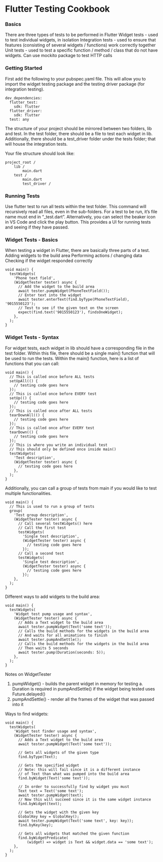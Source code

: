 # Flutter Testing Cookbook


### Basics

There are three types of tests to be performed in Flutter
Widget tests - used to test individual widgets, in isolation
Integration tests - used to ensure that features (consisting of several widgets / functions) work correctly together
Unit tests - used to test a specific function / method / class that do not have widgets. Can use mockito package to test HTTP calls


### Getting Started

First add the following to your pubspec.yaml file.  This will allow you to import the widget testing package and the testing driver package (for integration testing).
```
dev_dependencies:
  flutter_test:
    sdk: flutter
  flutter_driver:
    sdk: flutter
  test: any
```

The structure of your project should be mirrored between two folders, lib and test.  In the test folder, there should be a file to test each widget in lib. Additionally, there should be a test_driver folder under the tests folder; that will house the integration tests.

Your file structure should look like:
```
project_root /
	lib /
		main.dart
	test /
		main.dart
		test_driver /
```


### Running Tests

Use flutter test to run all tests within the test folder.  This command will recursively read all files, even in the sub-folders.  For a test to be run, it’s file name must end in “_test.dart”.  Alternatively, you can select the beaker icon in VS Code and click the play button.  This provides a UI for running tests and seeing if they have passed.


### Widget Tests - Basics


When testing a widget in Flutter, there are basically three parts of a test.
Adding widgets to the build area
Performing actions / changing data
Checking if the widget responded correctly

```
void main() {
  testWidgets(
    'Phone text field',
    (WidgetTester tester) async {
      // Add the widget to the build area
      await tester.pumpWidget(PhoneTextField());
      // Enter text into the widget
      await tester.enterText(find.byType(PhoneTextField), '9015550123');
      // Test to see if the given text on the screen
      expect(find.text('9015550123'), findsOneWidget);
    },
  );
}
```


### Widget Tests - Syntax

For widget tests, each widget in lib should have a corresponding file in the test folder.  Within this file, there should be a single main() function that will be used to run the tests.  Within the main() function, here is a list of functions that you can call:
```
void main() {
  // This is called once before ALL tests
  setUpAll(() {
    // testing code goes here
  });
  // This is called once before EVERY test
  setUp(() {
    // testing code goes here
  });
  // This is called once after ALL tests
  tearDownAll(() {
    // testing code goes here
  });
  // This is called once after EVERY test
  tearDown(() {
    // testing code goes here
  });
  // This is where you write an individual test
  // This should only be defined once inside main()
  testWidgets(
    'Test description',
    (WidgetTester tester) async {
      // testing code goes here
    },
  );
}
```





Additionally, you can call a group of tests from main if you would like to test multiple functionalities.
```
void main() {
  // This is used to run a group of tests
  group(
    'Test group description',
    (WidgetTester tester) async {
      // Call several testWidgets() here
      // Call the first test
      testWidgets(
        'Single test description',
        (WidgetTester tester) async {
          // testing code goes here
        });
      // Call a second test
      testWidgets(
        'Single test description',
        (WidgetTester tester) async {
          // testing code goes here
        });
    },
  );
}
```





Different ways to add widgets to the build area:
```
void main() {
  testWidgets(
    'Widget test pump usage and syntax',
    (WidgetTester tester) async {
      // Adds a Text widget to the build area
      await tester.pumpWidget(Text('some text'));
      // Calls the build methods for the widgets in the build area
      // And waits for all animations to finish
      await tester.pumpAndSettle();
      // Calls the build methods for the widgets in the build area
      // Then waits 5 seconds
      await tester.pump(Duration(seconds: 5));
    },
  );
}
```


Notes on WidgetTester
  1. pumpWidget() - builds the parent widget in memory for testing
    a. Duration is required in pumpAndSettle() if the widget being tested uses Future.delayed()
  2. pumpAndSettle() - render all the frames of the widget that was passed into it


Ways to find widgets:
```
void main() {
  testWidgets(
    'Widget test finder usage and syntax',
    (WidgetTester tester) async {
      // Adds a Text widget to the build area
      await tester.pumpWidget(Text('some text'));

      // Gets all widgets of the given type
      find.byType(Text);

      // Gets the specified widget
      // Note: this will fail since it is a different instance
      // of Text than what was pumped into the build area
      find.byWidget(Text('some text'));

      // In order to successfully find by widget you must
      Text text = Text('some text');
      await tester.pumpWidget(text);
      // Now this will succeed since it is the same widget instance
      find.byWidget(text);

      // Gets the widget with the given key
      GlobalKey key = GlobalKey();
      await tester.pumpWidget(Text('some text', key: key));
      find.byKey(key);

      // Gets all widgets that matched the given function
      find.byWidgetPredicate(
          (widget) => widget is Text && widget.data == 'some text');
    },
  );
}
```

